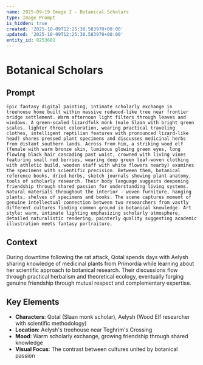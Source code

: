 ```yaml
---
name: 2025-09-19 Image 2 - Botanical Scholars
type: Image Prompt
is_hidden: true
created: '2025-10-09T12:25:38.583970+00:00'
updated: '2025-10-09T12:25:38.583978+00:00'
entity_id: 8253681
---
```


# Botanical Scholars

## Prompt

```
Epic fantasy digital painting, intimate scholarly exchange in treehouse home built within massive redwood-like tree near frontier bridge settlement. Warm afternoon light filters through leaves and windows. A green-scaled lizardfolk monk (male Slaan with bright green scales, lighter throat coloration, wearing practical traveling clothes, intelligent reptilian features with pronounced lizard-like head) shares pressed plant specimens and discusses medicinal herbs from distant southern lands. Across from him, a striking wood elf (female with warm bronze skin, luminous glowing green eyes, long flowing black hair cascading past waist, crowned with living vines featuring small red berries, wearing deep green leaf-woven clothing with athletic build, wooden staff with white flowers nearby) examines the specimens with scientific precision. Between them, botanical reference books, dried herbs, sketch journals showing plant anatomy, tools of scholarly research. Their body language suggests deepening friendship through shared passion for understanding living systems. Natural materials throughout the interior - woven furniture, hanging plants, shelves of specimens and books. The scene captures moment of genuine intellectual connection between two researchers from vastly different cultures finding common ground in botanical knowledge. Art style: warm, intimate lighting emphasizing scholarly atmosphere, detailed naturalistic rendering, painterly quality suggesting academic illustration meets fantasy portraiture.
```

## Context

During downtime following the rat attack, Qotal spends days with Aelysh sharing knowledge of medicinal plants from Primordia while learning about her scientific approach to botanical research. Their discussions flow through practical herbalism and theoretical ecology, eventually forging genuine friendship through mutual respect and complementary expertise.

## Key Elements

- **Characters**: Qotal (Slaan monk scholar), Aelysh (Wood Elf researcher with scientific methodology)
- **Location**: Aelysh's treehouse near Teghrim's Crossing
- **Mood**: Warm scholarly exchange, growing friendship through shared knowledge
- **Visual Focus**: The contrast between cultures united by botanical passion
